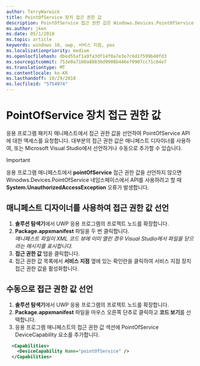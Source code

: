 ```yaml
---
author: TerryWarwick
title: PointOfService 장치 접근 권한 값
description: PointOfService 접근 권한 값은 Windows.Devices.PointOfService 네임스페이스의 사용에 필요합니다.
ms.author: jken
ms.date: 05/1/2018
ms.topic: article
keywords: windows 10, uwp, 서비스 지점, pos
ms.localizationpriority: medium
ms.openlocfilehash: dbed55af1a9fa3df14f0a7e3e7c6d1f599b40fd3
ms.sourcegitcommit: 753e0a7160a88830d9908b446ef0907cc71c64e7
ms.translationtype: MT
ms.contentlocale: ko-KR
ms.lasthandoff: 10/29/2018
ms.locfileid: "5754974"
---
```

# <a name="pointofservice-device-capability"></a>PointOfService 장치 접근 권한 값
응용 프로그램 패키지 매니페스트에서 접근 권한 값을 선언하여 PointOfService API에 대한 액세스를 요청합니다. 대부분의 접근 권한 값은 매니페스트 디자이너를 사용하여, 또는 Microsoft Visual Studio에서 선언하거나 수동으로 추가할 수 있습니다.  

> [!Important]
> 응용 프로그램 매니페스트에서 **pointOfService** 접근 권한 값을 선언하지 않으면 Winodws.Devices.PointOfService 네임스페이스에서 API를 사용하려고 할 때 **System.UnauthorizedAccessException** 오류가 발생합니다. 

## <a name="declare-capability-using-manifest-designer"></a>매니페스트 디자이너를 사용하여 접근 권한 값 선언

1. **솔루션 탐색기**에서 UWP 응용 프로그램의 프로젝트 노드를 확장합니다.
2. **Package.appxmanifest** 파일을 두 번 클릭합니다.  
*매니페스트 파일이 XML 코드 뷰에 이미 열린 경우 Visual Studio에서 파일을 닫으라는 메시지를 표시합니다.*
3. **접근 권한 값** 탭을 클릭합니다.
4. 접근 권한 값 목록에서 **서비스 지점** 옆에 있는 확인란을 클릭하여 서비스 지점 장치 접근 권한 값을 활성화합니다.


## <a name="declare-capability-manually"></a>수동으로 접근 권한 값 선언

1. **솔루션 탐색기**에서 UWP 응용 프로그램의 프로젝트 노드를 확장합니다.
2. **Package.appxmanifest** 파일을 마우스 오른쪽 단추로 클릭하고 **코드 보기**를 선택합니다.
3. 응용 프로그램 매니페스트의 접근 권한 값 섹션에 PointOfService DeviceCapability 요소를 추가합니다.  

```xml
  <Capabilities>
    <DeviceCapability Name="pointOfService" />
  </Capabilities>
   ```
